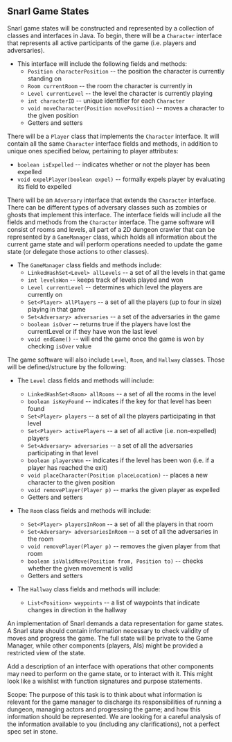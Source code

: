 ## Snarl Game States

Snarl game states will be constructed and represented by a collection of classes and interfaces in Java. To begin, there will be a `Character` interface that represents all active participants of the game (i.e. players and adversaries).
* This interface will include the following fields and methods:
    * `Position characterPosition` -- the position the character is currently standing on
    * `Room currentRoom` -- the room the character is currently in
    * `Level currentLevel` -- the level the character is currently playing
    * `int characterID` -- unique identifier for each `Character`
    * `void moveCharacter(Position movePosition)` -- moves a character to the given position
    * Getters and setters

There will be a `Player` class that implements the `Character` interface. It will contain all the same `Character` interface fields and methods, in addition to unique ones specified below, pertaining to player attributes:
* `boolean isExpelled` -- indicates whether or not the player has been expelled
* `void expelPlayer(boolean expel)` -- formally expels player by evaluating its field to expelled

There will be an `Adversary` interface that extends the `Character` interface. There can be different types of adversary classes such as zombies or ghosts that implement this interface. The interface fields will include all the fields and methods from the `Character` interface. The game software will consist of rooms and levels, all part of a 2D dungeon crawler that can be represented by a `GameManager` class, which holds all information about the current game state and will perform operations needed to update the game state (or delegate those actions to other classes).
* The `GameManager` class fields and methods include:
    * `LinkedHashSet<Level> allLevels` -- a set of all the levels in that game
    * `int levelsWon` -- keeps track of levels played and won
    * `Level currentLevel` -- determines which level the players are currently on
    * `Set<Player> allPlayers` -- a set of all the players (up to four in size) playing in that game
    * `Set<Adversary> adversaries` -- a set of the adversaries in the game
    * `boolean isOver` -- returns true if the players have lost the currentLevel or if they have won the last level
    * `void endGame()` -- will end the game once the game is won by checking `isOver` value

The game software will also include `Level`, `Room`, and `Hallway` classes. Those will be defined/structure by the following:
* The `Level` class fields and methods will include:
    * `LinkedHashSet<Room> allRooms` -- a set of all the rooms in the level
    * `boolean isKeyFound` -- indicates if the key for that level has been found
    * `Set<Player> players` -- a set of all the players participating in that level
    * `Set<Player> activePlayers` -- a set of all active (i.e. non-expelled) players
    * `Set<Adversary> adversaries` -- a set of all the adversaries participating in that level
    * `boolean playersWon` -- indicates if the level has been won (i.e. if a player has reached the exit)
    * `void placeCharacter(Position placeLocation)` -- places a new character to the given position
    * `void removePlayer(Player p)` -- marks the given player as expelled
    * Getters and setters

* The `Room` class fields and methods will include:
    * `Set<Player> playersInRoom` -- a set of all the players in that room
    * `Set<Adversary> adversariesInRoom` -- a set of all the adversaries in the room
    * `void removePlayer(Player p)` -- removes the given player from that room
    * `boolean isValidMove(Position from, Position to)` -- checks whether the given movement is valid
    * Getters and setters

* The `Hallway` class fields and methods will include:
  * `List<Position> waypoints` -- a list of waypoints that indicate changes in direction in the hallway

An implementation of Snarl demands a data representation for game states. A Snarl state should contain information necessary to check validity of moves and progress the game. The full state will be private to the Game Manager, while other components (players, AIs) might be provided a restricted view of the state.

Add a description of an interface with operations that other components may need to perform on the game state, or to interact with it. This might look like a wishlist with function signatures and purpose statements.

Scope: The purpose of this task is to think about what information is relevant for the game manager to discharge its responsibilities of running a dungeon, managing actors and progressing the game; and how this information should be represented. We are looking for a careful analysis of the information available to you (including any clarifications), not a perfect spec set in stone.
